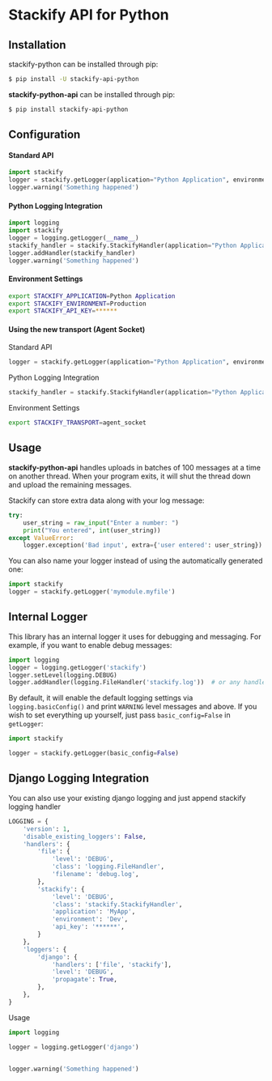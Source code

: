 Stackify API for Python
=======================

## Installation
stackify-python can be installed through pip:
```bash
$ pip install -U stackify-api-python
```

**stackify-python-api** can be installed through pip:
```bash
$ pip install stackify-api-python
```

## Configuration


#### Standard API
```python
import stackify
logger = stackify.getLogger(application="Python Application", environment="Production", api_key="***")
logger.warning('Something happened')
```

#### Python Logging Integration

```python
import logging
import stackify
logger = logging.getLogger(__name__)
stackify_handler = stackify.StackifyHandler(application="Python Application", environment="Production", api_key="***")
logger.addHandler(stackify_handler)
logger.warning('Something happened')
```

#### Environment Settings

```bash
export STACKIFY_APPLICATION=Python Application
export STACKIFY_ENVIRONMENT=Production
export STACKIFY_API_KEY=******
```


#### Using the new transport (Agent Socket)
Standard API
```python
logger = stackify.getLogger(application="Python Application", environment="Production", api_key="***", transport="agent_socket")
```

Python Logging Integration
```python
stackify_handler = stackify.StackifyHandler(application="Python Application", environment="Production", api_key="***", transport="agent_socket")
```

Environment Settings
```bash
export STACKIFY_TRANSPORT=agent_socket
```

## Usage

**stackify-python-api** handles uploads in batches of 100 messages at a time on another thread.
When your program exits, it will shut the thread down and upload the remaining messages.

Stackify can store extra data along with your log message:
```python
try:
    user_string = raw_input("Enter a number: ")
    print("You entered", int(user_string))
except ValueError:
    logger.exception('Bad input', extra={'user entered': user_string})
```

You can also name your logger instead of using the automatically generated one:
```python
import stackify
logger = stackify.getLogger('mymodule.myfile')
```

## Internal Logger

This library has an internal logger it uses for debugging and messaging.
For example, if you want to enable debug messages:
```python
import logging
logger = logging.getLogger('stackify')
logger.setLevel(logging.DEBUG)
logger.addHandler(logging.FileHandler('stackify.log'))  # or any handler you want
```

By default, it will enable the default logging settings via `logging.basicConfig()`
and print `WARNING` level messages and above. If you wish to set everything up yourself,
just pass `basic_config=False` in `getLogger`:
```python
import stackify

logger = stackify.getLogger(basic_config=False)
```

## Django Logging Integration

You can also use your existing django logging and just append stackify logging handler

```python
LOGGING = {
    'version': 1,
    'disable_existing_loggers': False,
    'handlers': {
        'file': {
            'level': 'DEBUG',
            'class': 'logging.FileHandler',
            'filename': 'debug.log',
        },
        'stackify': {
            'level': 'DEBUG',
            'class': 'stackify.StackifyHandler',
            'application': 'MyApp',
            'environment': 'Dev',
            'api_key': '******',
        }
    },
    'loggers': {
        'django': {
            'handlers': ['file', 'stackify'],
            'level': 'DEBUG',
            'propagate': True,
        },
    },
}
```

Usage
```python
import logging

logger = logging.getLogger('django')


logger.warning('Something happened')
```
